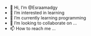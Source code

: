 - 👋 Hi, I’m @Esraamadgy
- 👀 I’m interested in learning 
- 🌱 I’m currently learning programming 
- 💞️ I’m looking to collaborate on ...
- 📫 How to reach me ...

<!---
Esraamadgy/Esraamadgy is a ✨ special ✨ repository because its `README.md` (this file) appears on your GitHub profile.
You can click the Preview link to take a look at your changes.
--->
